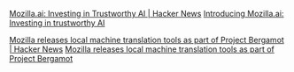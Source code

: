 
[Mozilla.ai: Investing in Trustworthy AI | Hacker News](https://news.ycombinator.com/item?id=35259817)
[Introducing Mozilla.ai: Investing in trustworthy AI](https://blog.mozilla.org/en/mozilla/introducing-mozilla-ai-investing-in-trustworthy-ai/)

[Mozilla releases local machine translation tools as part of Project Bergamot | Hacker News](https://news.ycombinator.com/item?id=31596888)
[Mozilla releases local machine translation tools as part of Project Bergamot](https://blog.mozilla.org/en/mozilla/local-translation-add-on-project-bergamot/)
